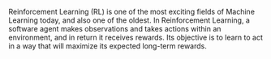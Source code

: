 Reinforcement Learning (RL) is one of the most exciting fields of Machine Learning today, and also one of the oldest. 
In Reinforcement Learning, a software agent makes observations and takes actions within an environment, and in 
return it receives rewards. Its objective is to learn to act in a way that
will maximize its expected long-term rewards.
